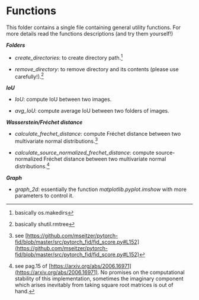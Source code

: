 # Functions

This folder contains a single file containing general utility functions. For more details read the functions descriptions (and try them yourself!)

***Folders***

- *create_directories*: to create directory path.[^1]

- *remove_directory*: to remove directory and its contents (please use carefully!).[^2]

***IoU***

- *IoU*: compute IoU between two images.

- *avg_IoU*: compute average IoU between two folders of images.

***Wasserstein/Fréchet distance***

- *calculate_frechet_distance*: compute Fréchet distance between two multivariate normal distributions.[^3]

- *calculate_source_normalized_frechet_distance*: compute source-normalized Fréchet distance between two multivariate normal distributions.[^4]

***Graph***

- *graph_2d*: essentially the function _matplotlib.pyplot.imshow_ with more parameters to control it.

[^1]: basically os.makedirs
[^2]: basically shutil.rmtree
[^3]: see [https://github.com/mseitzer/pytorch-fid/blob/master/src/pytorch_fid/fid_score.py#L152](https://github.com/mseitzer/pytorch-fid/blob/master/src/pytorch_fid/fid_score.py#L152)
[^4]: see pag.15 of [https://arxiv.org/abs/2006.16971](https://arxiv.org/abs/2006.16971). No promises on the computational stability of this implementation, sometimes the imaginary component which arises inevitably from taking square root matrices is out of hand.
